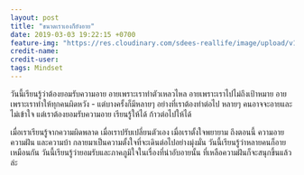 ```yaml
---
layout: post
title: "ขนาดเราเองก็ยังอาย"
date: 2019-03-03 19:22:15 +0700
feature-img: "https://res.cloudinary.com/sdees-reallife/image/upload/v1551616187/chicken-praram-9.jpg"
credit-name:
credit-user:
tags: Mindset
---
```

วันนี้เรียนรู้ว่าต้องยอมรับความอาย อายเพราะเราทำตัวเหลวไหล อายเพราะเราไปไม่ถึงเป้าหมาย อายเพราะเราทำให้ทุกคนผิดหวัง - แต่บางครั้งก็มีหลายๆ อย่างที่เราต้องทำต่อไป หลายๆ คนอาจจะอายและไม่เข้าใจ แต่เราต้องยอมรับความอาย เรียนรู้ให้ได้ ก้าวต่อไปให้ได้

เมื่อเราเรียนรู้จากความผิดพลาด เมื่อเราปรับเปลี่ยนตัวเอง เมื่อเราตั้งใจพยายาม ถึงตอนนี้ ความอาย ความฝัน และความบ้า กลายมาเป็นความตั้งใจที่จะเดินต่อไปอย่างมุ่งมั่น วันนี้เรียนรู้ว่าหลายคนก็อายเหมือนกัน วันนี้เรียนรู้ว่ายอมรับและภาคภูมิใจในเรื่องที่น่าอับอายนั้น ที่เหลือความฝันก็จะสนุกขึ้นแล้วล่ะ
